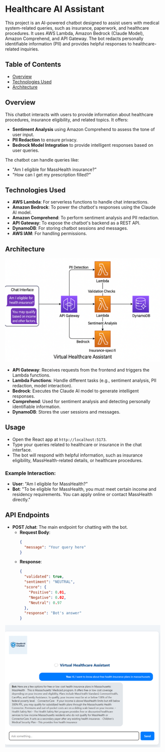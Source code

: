 # Healthcare AI Assistant

This project is an AI-powered chatbot designed to assist users with medical system-related queries, such as insurance, paperwork, and healthcare procedures. It uses AWS Lambda, Amazon Bedrock (Claude Model), Amazon Comprehend, and API Gateway. The bot redacts personally identifiable information (PII) and provides helpful responses to healthcare-related inquiries.

## Table of Contents

- [Overview](#overview)
- [Technologies Used](#technologies-used)
- [Architecture](#architecture)

   

## Overview

This chatbot interacts with users to provide information about healthcare procedures, insurance eligibility, and related topics. It offers:
- **Sentiment Analysis** using Amazon Comprehend to assess the tone of user input.
- **PII Redaction** to ensure privacy.
- **Bedrock Model Integration** to provide intelligent responses based on user queries.

The chatbot can handle queries like:
- "Am I eligible for MassHealth insurance?"
- "How can I get my prescription filled?"

## Technologies Used

- **AWS Lambda**: For serverless functions to handle chat interactions.
- **Amazon Bedrock**: To power the chatbot's responses using the Claude AI model.
- **Amazon Comprehend**: To perform sentiment analysis and PII redaction.
- **API Gateway**: To expose the chatbot's backend as a REST API.
- **DynamoDB**: For storing chatbot sessions and messages.
- **AWS IAM**: For handling permissions.

## Architecture

![Architecture](https://github.com/jothsnapraveena/Health_AIBot/blob/master/architecture%20diagram.png)

- **API Gateway**: Receives requests from the frontend and triggers the Lambda functions.
- **Lambda Functions**: Handle different tasks (e.g., sentiment analysis, PII redaction, model interaction).
- **Bedrock**: Executes the Claude AI model to generate intelligent responses.
- **Comprehend**: Used for sentiment analysis and detecting personally identifiable information.
- **DynamoDB**: Stores the user sessions and messages.


## Usage

- Open the React app at `http://localhost:5173`.
- Type your queries related to healthcare or insurance in the chat interface.
- The bot will respond with helpful information, such as insurance eligibility, MassHealth-related details, or healthcare procedures.

### Example Interaction:
- **User**: "Am I eligible for MassHealth?"
- **Bot**: "To be eligible for MassHealth, you must meet certain income and residency requirements. You can apply online or contact MassHealth directly."

## API Endpoints

- **POST /chat**: The main endpoint for chatting with the bot.
    - **Request Body**:
      ```json
      {
        "message": "Your query here"
      }
      ```
    - **Response**:
      ```json
      {
        "validated": true,
        "sentiment": "NEUTRAL",
        "score": {
          "Positive": 0.01,
          "Negative": 0.02,
          "Neutral": 0.97
        },
        "response": "Bot's answer"
      }
      ```
![Bot](https://github.com/jothsnapraveena/Health_AIBot/blob/master/Screenshot%202025-03-28%20014517.png)

